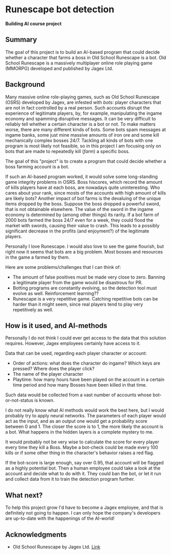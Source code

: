 <!-- This is the markdown template for the final project of the Building AI course, 
created by Reaktor Innovations and University of Helsinki. 
Copy the template, paste it to your GitHub README and edit! -->

# Runescape bot detection

**Building AI course project**

## Summary

The goal of this project is to build an AI-based program that could decide whether a character that farms a boss in Old School Runescape is a bot. Old School Runescape is a massively multiplayer online role playing game (MMORPG) developed and published by Jagex Ltd.


## Background

Many massive online role-playing games, such as Old School Runescape (OSRS) developed by Jagex, are infested with _bots_: player characters that are not in fact controlled by a real person. Such accounts disrupt the experience of legitimate players, by, for example, manipulating the ingame economy and spamming disruptive messages. It can be very difficult to reliably tell whether a certain character is a bot or not. To make matters worse, there are many different kinds of bots. Some bots spam messages at ingame banks, some just mine massive amounts of iron ore and some kill mechanically complex bosses 24/7. Tackling all kinds of bots with one program is most likely not feasible, so in this project I am focusing only on bots that are made to repeatedly kill (_farm_) a specific boss. 

The goal of this "project" is to create a program that could decide whether a boss farming account is a bot. 

If such an AI-based program worked, it would solve some long-standing game integrity problems in OSRS. Boss hiscores, which record the amount of kills players have at each boss, are nowadays quite uninteresting. Who cares about your rank, since mosts of the accounts with high amount of kills are likely bots? Another impact of bot farms is the devaluing of the unique items dropped by the boss. Suppose the boss dropped a powerful sword, that is not obtainable elsewhere. The value of the sword in the ingame economy is determined by (among other things) its rarity. If a bot farm of 2000 bots farmed the boss 24/7 even for a week, they could flood the market with swords, causing their value to crash. This leads to a possibly significant decrease in the profits (and enjoyment?) of the legitimate players. 

Personally I love Runescape. I would also love to see the game flourish, but right now it seems that bots are a big problem. Most bosses and resources in the game a farmed by them. 

Here are some problems/challenges that I can think of: 
* The amount of false positives must be made very close to zero. Banning a legitimate player from the game would be disastrous for PR. 
* Botting programs are constantly evolving, so the detection tool must evolve as well. Reinforcement learning?? 
* Runescape is a very repetitive game. Catching repetitive bots can be harder than it might seem, since real players tend to play very repetitively as well. 


## How is it used, and AI-methods

Personally I do not think I could ever get access to the data that this solution requires. However, Jagex employees certainly have access to it. 

Data that can be used, regarding each player character or account: 
* Order of actions: what does the character do ingame? Which keys are pressed? Where does the player click? 
* The name of the player character
* Playtime: how many hours have been played on the account in a certain time period and how many Bosses have been killed in that time.

Such data would be collected from a vast number of accounts whose bot-or-not-status is known.

I do not really know what AI methods would work the best here, but I would probably try to apply neural networks. The parameters of each player would act as the input, and as an output one would get a probability score between 0 and 1. The closer the score is to 1, the more likely the account is a bot. What happens in the hidden layers is a complete mystery to me. 

It would probably not be very wise to calculate the score for every player every time they kill a Boss. Maybe a bot-check could be made every 100 kills or if some other thing in the character's behavior raises a red flag. 

If the bot-score is large enough, say over 0.95, that account will be flagged as a highly potential bot. Then a human employee could take a look at the account and decide what to do with it. They could ban the bot, or let it run and collect data from it to train the detection program further.

## What next?

To help this project grow I'd have to become a Jagex employee, and that is definitely not going to happen. I can only hope the company's developers are up-to-date with the happenings of the AI-world! 


## Acknowledgments

* Old School Runescape by Jagex Ltd. [Link](https://www.oldschool.runescape.com/)
